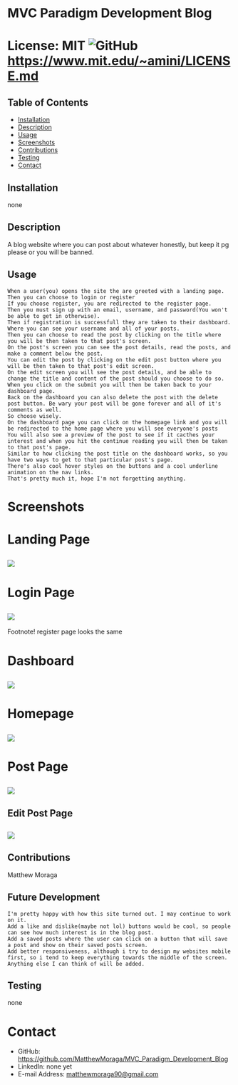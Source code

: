 

# MVC Paradigm Development Blog
# License: MIT ![GitHub](https://img.shields.io/github/license/MatthewMoraga/README_Generator) https://www.mit.edu/~amini/LICENSE.md 

## Table of Contents
* [Installation](#installation)
* [Description](#description)
* [Usage](#usage)
* [Screenshots](#screenshots)
* [Contributions](#contributions)
* [Testing](#testing)
* [Contact](#contact)

## Installation
none

## Description
A blog website where you can post about whatever honestly, but keep it pg please or you will be banned.

## Usage
```
When a user(you) opens the site the are greeted with a landing page.
Then you can choose to login or register
If you choose register, you are redirected to the register page.
Then you must sign up with an email, username, and password(You won't be able to get in otherwise).
Then if registration is successfull they are taken to their dashboard.
Where you can see your username and all of your posts.
Then you can choose to read the post by clicking on the title where you will be then taken to that post's screen.
On the post's screen you can see the post details, read the posts, and make a comment below the post.
You can edit the post by clicking on the edit post button where you will be then taken to that post's edit screen.
On the edit screen you will see the post details, and be able to change the title and content of the post should you choose to do so.
When you click on the submit you will then be taken back to your dashboard page.
Back on the dashboard you can also delete the post with the delete post button. Be wary your post will be gone forever and all of it's comments as well.
So choose wisely.
On the dashboard page you can click on the homepage link and you will be redirected to the home page where you will see everyone's posts
You will also see a preview of the post to see if it cacthes your interest and when you hit the continue reading you will then be taken to that post's page.
Similar to how clicking the post title on the dashboard works, so you have two ways to get to that particular post's page.
There's also cool hover styles on the buttons and a cool underline animation on the nav links.
That's pretty much it, hope I'm not forgetting anything.
```

# Screenshots

# Landing Page
## ![](https://github.com/MatthewMoraga/MVC_Paradigm_Development_Blog/blob/main/assets/blog_website_landing_page.jpg)

# Login Page
## ![](https://github.com/MatthewMoraga/MVC_Paradigm_Development_Blog/blob/main/assets/blog_website_login_page.jpg)
Footnote! register page looks the same

# Dashboard
## ![](https://github.com/MatthewMoraga/MVC_Paradigm_Development_Blog/blob/main/assets/blog_website_dashboard_page.jpg)

# Homepage
## ![](https://github.com/MatthewMoraga/MVC_Paradigm_Development_Blog/blob/main/assets/blog_website_homepage.jpg)

# Post Page
## ![](https://github.com/MatthewMoraga/MVC_Paradigm_Development_Blog/blob/main/assets/blog_website_post_page.jpg)

## Edit Post Page
## ![](https://github.com/MatthewMoraga/MVC_Paradigm_Development_Blog/blob/main/assets/blog_website_edit_page.jpg)

## Contributions
Matthew Moraga

## Future Development
```
I'm pretty happy with how this site turned out. I may continue to work on it.
Add a like and dislike(maybe not lol) buttons would be cool, so people can see how much interest is in the blog post.
Add a saved posts where the user can click on a button that will save a post and show on their saved posts screen.
Add better responsiveness, although i try to design my websites mobile first, so i tend to keep everything towards the middle of the screen.
Anything else I can think of will be added.
```

## Testing
none

# Contact
* GitHub: https://github.com/MatthewMoraga/MVC_Paradigm_Development_Blog
* LinkedIn: none yet
* E-mail Address: matthewmoraga90@gmail.com
